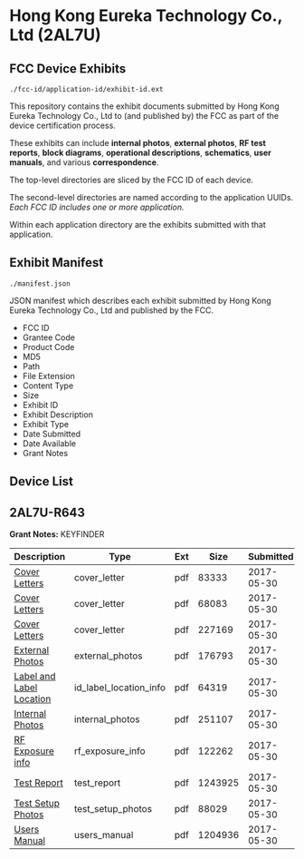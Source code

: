 # Hong Kong Eureka Technology Co., Ltd (2AL7U)
## FCC Device Exhibits

```
./fcc-id/application-id/exhibit-id.ext
```

This repository contains the exhibit documents submitted by Hong Kong Eureka Technology Co., Ltd to (and published by) the FCC as part of the device certification process.

These exhibits can include **internal photos**, **external photos**, **RF test reports**, **block diagrams**, **operational descriptions**, **schematics**, **user manuals**, and various **correspondence**.

The top-level directories are sliced by the FCC ID of each device.

The second-level directories are named according to the application UUIDs. *Each FCC ID includes one or more application.*

Within each application directory are the exhibits submitted with that application. 

## Exhibit Manifest

```
./manifest.json
```

JSON manifest which describes each exhibit submitted by Hong Kong Eureka Technology Co., Ltd and published by the FCC.

- FCC ID
- Grantee Code
- Product Code
- MD5
- Path
- File Extension
- Content Type
- Size
- Exhibit ID
- Exhibit Description
- Exhibit Type
- Date Submitted
- Date Available
- Grant Notes

## Device List
## 2AL7U-R643
**Grant Notes:** KEYFINDER

| Description | Type | Ext | Size | Submitted | Available |
| ----------- | ---- | --- | ---- | --------- | --------- |
| [Cover Letters](2AL7U-R643/4efdce15ec1c3371c6fb803c59d3cb2f/3407431.pdf) | cover_letter | pdf | 83333 | 2017-05-30 | 2017-05-30 |
| [Cover Letters](2AL7U-R643/4efdce15ec1c3371c6fb803c59d3cb2f/3407432.pdf) | cover_letter | pdf | 68083 | 2017-05-30 | 2017-05-30 |
| [Cover Letters](2AL7U-R643/4efdce15ec1c3371c6fb803c59d3cb2f/3407433.pdf) | cover_letter | pdf | 227169 | 2017-05-30 | 2017-05-30 |
| [External Photos](2AL7U-R643/4efdce15ec1c3371c6fb803c59d3cb2f/3407434.pdf) | external_photos | pdf | 176793 | 2017-05-30 | 2017-05-30 |
| [Label and Label Location](2AL7U-R643/4efdce15ec1c3371c6fb803c59d3cb2f/3407436.pdf) | id_label_location_info | pdf | 64319 | 2017-05-30 | 2017-05-30 |
| [Internal Photos](2AL7U-R643/4efdce15ec1c3371c6fb803c59d3cb2f/3407435.pdf) | internal_photos | pdf | 251107 | 2017-05-30 | 2017-05-30 |
| [RF Exposure info](2AL7U-R643/4efdce15ec1c3371c6fb803c59d3cb2f/3407441.pdf) | rf_exposure_info | pdf | 122262 | 2017-05-30 | 2017-05-30 |
| [Test Report](2AL7U-R643/4efdce15ec1c3371c6fb803c59d3cb2f/3407440.pdf) | test_report | pdf | 1243925 | 2017-05-30 | 2017-05-30 |
| [Test Setup Photos](2AL7U-R643/4efdce15ec1c3371c6fb803c59d3cb2f/3407439.pdf) | test_setup_photos | pdf | 88029 | 2017-05-30 | 2017-05-30 |
| [Users Manual](2AL7U-R643/4efdce15ec1c3371c6fb803c59d3cb2f/3407442.pdf) | users_manual | pdf | 1204936 | 2017-05-30 | 2017-05-30 |
